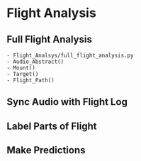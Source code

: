 # Flight Analysis






## Full Flight Analysis
	- Flight_Analsys/full_flight_analysis.py
	- Audio_Abstract()
	- Mount()
	- Target()
	- Flight_Path()






## Sync Audio with Flight Log






## Label Parts of Flight





## Make Predictions



